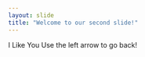 ```yaml
---
layout: slide
title: "Welcome to our second slide!"
---
```

I Like You
Use the left arrow to go back!